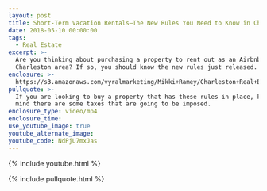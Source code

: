 ```yaml
---
layout: post
title: Short-Term Vacation Rentals—The New Rules You Need to Know in Charleston
date: 2018-05-10 00:00:00
tags:
  - Real Estate
excerpt: >-
  Are you thinking about purchasing a property to rent out as an Airbnb in the
  Charleston area? If so, you should know the new rules just released.
enclosure: >-
  https://s3.amazonaws.com/vyralmarketing/Mikki+Ramey/Charleston+Real+Estate+%257C+The+Mikki+Ramey+Team-+New+rules+for+Charlestons+short-term+rentals.mp4
pullquote: >-
  If you are looking to buy a property that has these rules in place, keep in
  mind there are some taxes that are going to be imposed.
enclosure_type: video/mp4
enclosure_time:
use_youtube_image: true
youtube_alternate_image:
youtube_code: NdPjU7mxJas
---
```


{% include youtube.html %}

{% include pullquote.html %}